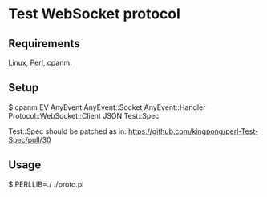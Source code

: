 Test WebSocket protocol
=======================

Requirements
------------

Linux, Perl, cpanm.

Setup
-----

$ cpanm EV AnyEvent AnyEvent::Socket AnyEvent::Handler Protocol::WebSocket::Client JSON Test::Spec

Test::Spec should be patched as in: https://github.com/kingpong/perl-Test-Spec/pull/30

Usage
-----

$ PERLLIB=./ ./proto.pl
